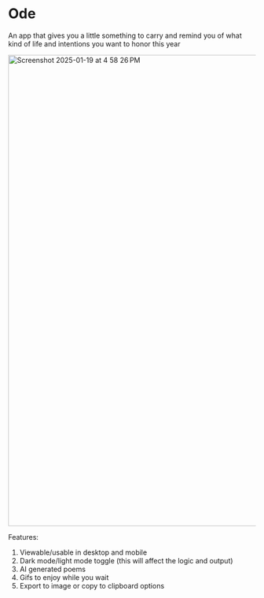 # Ode

An app that gives you a little something to carry and remind you of what kind of life and intentions you want to honor this year

<img width="958" alt="Screenshot 2025-01-19 at 4 58 26 PM" src="https://github.com/user-attachments/assets/4a9406aa-63bf-41b2-ade2-4991d3e3b8fc" />

Features:
1. Viewable/usable in desktop and mobile
2. Dark mode/light mode toggle (this will affect the logic and output)
3. AI generated poems
4. Gifs to enjoy while you wait
5. Export to image or copy to clipboard options
